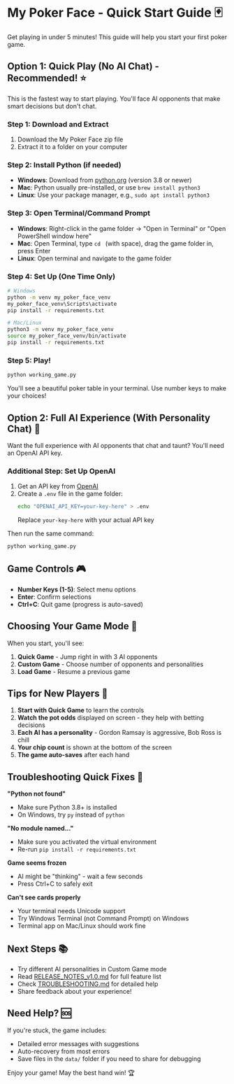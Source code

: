 # My Poker Face - Quick Start Guide 🃏

Get playing in under 5 minutes! This guide will help you start your first poker game.

## Option 1: Quick Play (No AI Chat) - Recommended! ⭐

This is the fastest way to start playing. You'll face AI opponents that make smart decisions but don't chat.

### Step 1: Download and Extract
1. Download the My Poker Face zip file
2. Extract it to a folder on your computer

### Step 2: Install Python (if needed)
- **Windows**: Download from [python.org](https://python.org) (version 3.8 or newer)
- **Mac**: Python usually pre-installed, or use `brew install python3`
- **Linux**: Use your package manager, e.g., `sudo apt install python3`

### Step 3: Open Terminal/Command Prompt
- **Windows**: Right-click in the game folder → "Open in Terminal" or "Open PowerShell window here"
- **Mac**: Open Terminal, type `cd ` (with space), drag the game folder in, press Enter
- **Linux**: Open terminal and navigate to the game folder

### Step 4: Set Up (One Time Only)
```bash
# Windows
python -m venv my_poker_face_venv
my_poker_face_venv\Scripts\activate
pip install -r requirements.txt

# Mac/Linux
python3 -m venv my_poker_face_venv
source my_poker_face_venv/bin/activate
pip install -r requirements.txt
```

### Step 5: Play!
```bash
python working_game.py
```

You'll see a beautiful poker table in your terminal. Use number keys to make your choices!

## Option 2: Full AI Experience (With Personality Chat) 🤖

Want the full experience with AI opponents that chat and taunt? You'll need an OpenAI API key.

### Additional Step: Set Up OpenAI
1. Get an API key from [OpenAI](https://platform.openai.com/api-keys)
2. Create a `.env` file in the game folder:
   ```bash
   echo "OPENAI_API_KEY=your-key-here" > .env
   ```
   Replace `your-key-here` with your actual API key

Then run the same command:
```bash
python working_game.py
```

## Game Controls 🎮

- **Number Keys (1-5)**: Select menu options
- **Enter**: Confirm selections
- **Ctrl+C**: Quit game (progress is auto-saved)

## Choosing Your Game Mode 🎯

When you start, you'll see:
1. **Quick Game** - Jump right in with 3 AI opponents
2. **Custom Game** - Choose number of opponents and personalities
3. **Load Game** - Resume a previous game

## Tips for New Players 🌟

1. **Start with Quick Game** to learn the controls
2. **Watch the pot odds** displayed on screen - they help with betting decisions
3. **Each AI has a personality** - Gordon Ramsay is aggressive, Bob Ross is chill
4. **Your chip count** is shown at the bottom of the screen
5. **The game auto-saves** after each hand

## Troubleshooting Quick Fixes 🔧

**"Python not found"**
- Make sure Python 3.8+ is installed
- On Windows, try `py` instead of `python`

**"No module named..."**
- Make sure you activated the virtual environment
- Re-run `pip install -r requirements.txt`

**Game seems frozen**
- AI might be "thinking" - wait a few seconds
- Press Ctrl+C to safely exit

**Can't see cards properly**
- Your terminal needs Unicode support
- Try Windows Terminal (not Command Prompt) on Windows
- Terminal app on Mac/Linux should work fine

## Next Steps 📚

- Try different AI personalities in Custom Game mode
- Read [RELEASE_NOTES_v1.0.md](RELEASE_NOTES_v1.0.md) for full feature list
- Check [TROUBLESHOOTING.md](TROUBLESHOOTING.md) for detailed help
- Share feedback about your experience!

## Need Help? 🆘

If you're stuck, the game includes:
- Detailed error messages with suggestions
- Auto-recovery from most errors
- Save files in the `data/` folder if you need to share for debugging

Enjoy your game! May the best hand win! 🏆